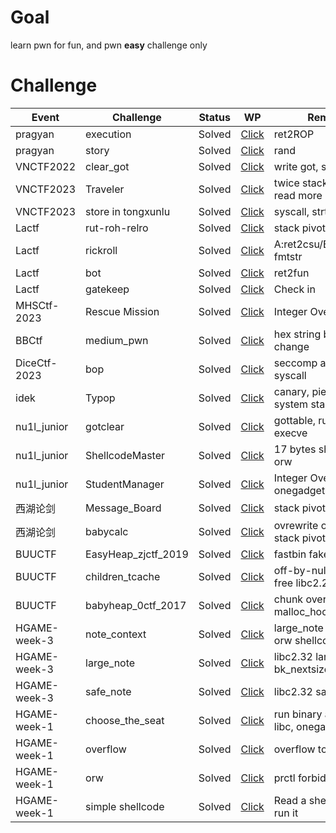 # Goal
learn pwn for fun, and pwn **easy** challenge only

# Challenge

| Event | Challenge | Status | WP | Remark |
| ----- | ----- | ------ | -- | ------ |
| pragyan | execution | Solved | [Click](https://github.com/thj8/pwn/blob/main/tasks/Pragyan/Execution/exp.py) | ret2ROP |
| pragyan | story | Solved | [Click](https://github.com/thj8/pwn/blob/main/tasks/Pragyan/Story/exp.py) | rand |
| VNCTF2022 | clear_got | Solved | [Click](https://github.com/thj8/pwn/blob/main/tasks/buuoj/VNCTF2022/clear_got/exp.py) | write got, syscall |
| VNCTF2023 | Traveler | Solved | [Click](https://github.com/thj8/pwn/blob/main/tasks/buuoj/VNCTF2023/Traveler/exp.py) | twice stack pivot, read more |
| VNCTF2023 | store in tongxunlu | Solved | [Click](https://github.com/thj8/pwn/blob/main/tasks/buuoj/VNCTF2023/store%20in%20tongxunlu/exp.py) | syscall, strtol |
| Lactf | rut-roh-relro | Solved | [Click](https://github.com/thj8/pwn/blob/main/tasks/lactf/rut-roh-relro/exp.py) |stack pivot, fmt |
| Lactf | rickroll | Solved | [Click](https://github.com/thj8/pwn/blob/main/tasks/lactf/rickroll/exp.py) | A:ret2csu/B:fini_array, fmtstr |
| Lactf | bot | Solved | [Click](https://github.com/thj8/pwn/blob/main/tasks/lactf/bot/exp.py) | ret2fun |
| Lactf | gatekeep | Solved | [Click](https://github.com/thj8/pwn/blob/main/tasks/lactf/gatekeep/1676119813511.jpg) | Check in |
| MHSCtf-2023 | Rescue Mission | Solved | [Click](https://github.com/thj8/pwn/blob/main/tasks/other/Rescue_Mission/exp.py) | Integer Overflow | 
| BBCtf | medium_pwn | Solved | [Click](https://github.com/thj8/pwn/blob/main/tasks/bbctf/medium_pwn/exp.py) | hex string bytes change | 
| DiceCtf-2023 | bop | Solved | [Click](https://github.com/thj8/pwn/blob/main/tasks/diceCTF-2023/bop/exp.py) | seccomp allow orw syscall | 
| idek | Typop | Solved | [Click](https://github.com/thj8/pwn/blob/main/tasks/idek/Typop/exp.py) | canary, pie, libc, system stack pivot |
| nu1l_junior | gotclear | Solved | [Click](https://github.com/thj8/pwn/blob/main/tasks/nu1l_junior/gotclear/exp.py) | gottable, run put.plt, execve |
| nu1l_junior | ShellcodeMaster | Solved | [Click](https://github.com/thj8/pwn/blob/main/tasks/nu1l_junior/ShellcodeMaster/exp.py) | 17 bytes shellcode, orw |
| nu1l_junior | StudentManager | Solved | [Click](https://github.com/thj8/pwn/blob/main/tasks/nu1l_junior/StudentManager/exp.py) | Integer Overflow, onegadget |
| 西湖论剑 | Message_Board | Solved | [Click](https://github.com/thj8/pwn/blob/main/tasks/xihulunjian/Message_Board/exp.py) | stack pivot, orw rop |
| 西湖论剑 | babycalc | Solved | [Click](https://github.com/thj8/pwn/blob/main/tasks/xihulunjian/babycalc/exp.py) | ovrewrite one byte, stack pivot |
| BUUCTF | EasyHeap_zjctf_2019 | Solved | [Click](https://github.com/thj8/pwn/blob/main/tasks/buuoj/ZJCTF-2019-EasyHeap/exp.py) | fastbin fake chunk |
| BUUCTF | children_tcache | Solved | [Click](https://github.com/thj8/pwn/blob/main/tasks/buuoj/hitcon_2018_children_tcache/exp.py) | off-by-null, double free libc2.27 |
| BUUCTF | babyheap_0ctf_2017 | Solved | [Click](https://github.com/thj8/pwn/blob/main/tasks/buuoj/babyheap_0ctf_2017/exp.py) | chunk overlapping, malloc_hook-0x23 |
| HGAME-week-3 | note_context| Solved | [Click](https://github.com/thj8/pwn/blob/main/tasks/hgame/week-3/note_context/exp.py) | large_note + context, orw shellcode |
| HGAME-week-3 | large_note| Solved | [Click](https://github.com/thj8/pwn/blob/main/tasks/hgame/week-3/large_note/exp.py) | libc2.32 largebin, bk_nextsize, p+0x20 |
| HGAME-week-3 | safe_note| Solved | [Click](https://github.com/thj8/pwn/blob/main/tasks/hgame/week-3/safe_note/exp.py) | libc2.32 safe-linking|
| HGAME-week-1 | choose_the_seat | Solved | [Click](https://github.com/thj8/pwn/tree/main/tasks/hgame/week-1/choose_the_seat/exp.py) | run binary again, leak libc, onegadget |
| HGAME-week-1 | overflow | Solved | [Click](https://github.com/thj8/pwn/tree/main/tasks/hgame/week-1/overflow/exp.py) | overflow to backdoor |
| HGAME-week-1 | orw | Solved | [Click](https://github.com/thj8/pwn/tree/main/tasks/hgame/week-1/orw/exp.py) | prctl forbiden execve |
| HGAME-week-1 | simple shellcode | Solved | [Click](https://github.com/thj8/pwn/tree/main/tasks/hgame/week-1/simple_shellcode/exp.py) | Read a shellcode and run it |
